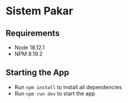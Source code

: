# Sistem Pakar

## Requirements

- Node 18.12.1
- NPM 8.19.2

## Starting the App

- Run `npm install` to install all dependencies
- Run `npm run dev` to start the app
